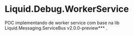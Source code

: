 # Liquid.Debug.WorkerService
POC implementando de worker service com base na lib Liquid.Messaging.ServiceBus v2.0.0-preview*** .
